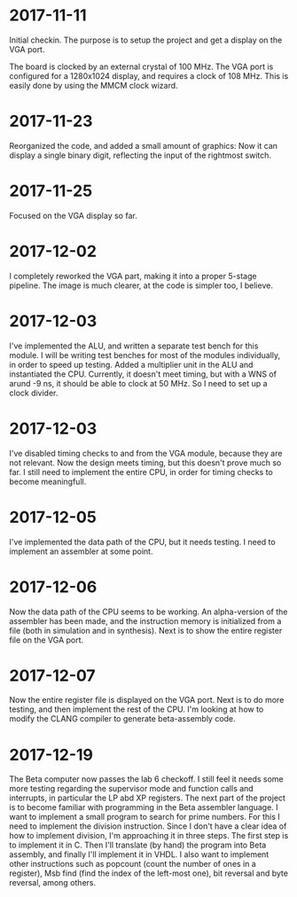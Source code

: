 # 2017-11-11 
Initial checkin. The purpose is to setup the project and get a display on the
VGA port.

The board is clocked by an external crystal of 100 MHz. The VGA port is
configured for a 1280x1024 display, and requires a clock of 108 MHz. This is
easily done by using the MMCM clock wizard.

# 2017-11-23
Reorganized the code, and added a small amount of graphics: Now it can display
a single binary digit, reflecting the input of the rightmost switch.

# 2017-11-25
Focused on the VGA display so far.

# 2017-12-02
I completely reworked the VGA part, making it into a proper 5-stage pipeline. The image
is much clearer, at the code is simpler too, I believe.

# 2017-12-03
I've implemented the ALU, and written a separate test bench for this module. I will
be writing test benches for most of the modules individually, in order to speed up
testing.
Added a multiplier unit in the ALU and instantiated the CPU. Currently, it doesn't meet 
timing, but with a WNS of arund -9 ns, it should be able to clock at 50 MHz. So I need
to set up a clock divider.

# 2017-12-03
I've disabled timing checks to and from the VGA module, because they are not relevant.
Now the design meets timing, but this doesn't prove much so far. I still need to implement
the entire CPU, in order for timing checks to become meaningfull.

# 2017-12-05
I've implemented the data path of the CPU, but it needs testing. I need to implement an
assembler at some point.

# 2017-12-06
Now the data path of the CPU seems to be working. An alpha-version of the assembler
has been made, and the instruction memory is initialized from a file (both in simulation
and in synthesis). Next is to show the entire register file on the VGA port.

# 2017-12-07
Now the entire register file is displayed on the VGA port. Next is to do more testing,
and then implement the rest of the CPU.
I'm looking at how to modify the CLANG compiler to generate beta-assembly code.

# 2017-12-19
The Beta computer now passes the lab 6 checkoff. I still feel it needs some
more testing regarding the supervisor mode and function calls and interrupts,
in particular the LP abd XP registers. The next part of the project is to
become familiar with programming in the Beta assembler language. I want to implement
a small program to search for prime numbers. For this I need to implement the 
division instruction. Since I don't have a clear idea of how to implement division,
I'm approaching it in three steps. The first step is to implement it in C. Then I'll
translate (by hand) the program into Beta assembly, and finally I'll implement it
in VHDL. I also want to implement other instructions such as popcount (count the number
of ones in a register), Msb find (find the index of the left-most one), bit reversal and 
byte reversal, among others.
